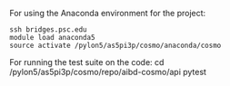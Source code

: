 For using the Anaconda environment for the project:

    ssh bridges.psc.edu
    module load anaconda5
    source activate /pylon5/as5pi3p/cosmo/anaconda/cosmo

For running the test suite on the code:
    cd /pylon5/as5pi3p/cosmo/repo/aibd-cosmo/api
    pytest
    
